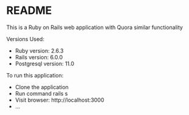 # README

This is a Ruby on Rails web application with Quora similar functionality

Versions Used:

* Ruby version: 2.6.3
* Rails version: 6.0.0
* Postgresql version: 11.0

To run this application:
* Clone the application
* Run command rails s
* Visit browser: http://localhost:3000
* ...
